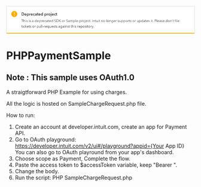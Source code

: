 [![Sample Banner](views/Callout.png)][ss1]

# PHPPaymentSample

## Note : This sample uses OAuth1.0
A straigtforward PHP Example for using charges.

All the logic is hosted on SampleChargeRequest.php file. 

How to run:
1. Create an account at developer.intuit.com, create an app for Payment API.
2. Go to OAuth playground: https://developer.intuit.com/v2/ui#/playground?appid={Your App ID} You can also go to OAuth playround from your app's dashboard.
3. Choose scope as Payment, Complete the flow.
4. Paste the access token to $accessToken variable, keep "Bearer ".
5. Change the body.
6. Run the script:
PHP SampleChargeRequest.php 

[ss1]: https://help.developer.intuit.com/s/samplefeedback?cid=9010&repoName=PHPPaymentSample
